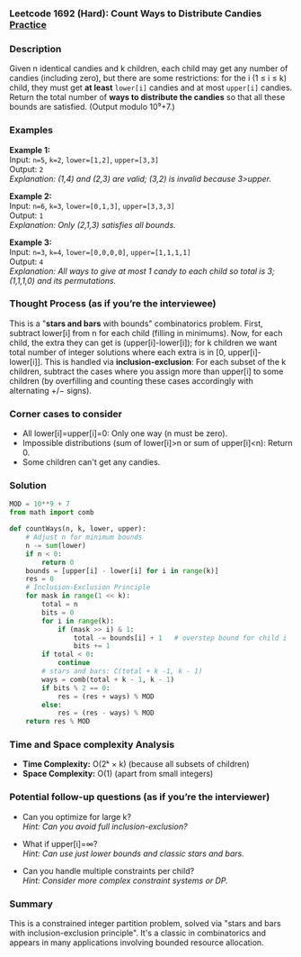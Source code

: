 ### Leetcode 1692 (Hard): Count Ways to Distribute Candies [Practice](https://leetcode.com/problems/count-ways-to-distribute-candies)

### Description  
Given n identical candies and k children, each child may get any number of candies (including zero), but there are some restrictions: for the i (1 ≤ i ≤ k) child, they must get **at least** `lower[i]` candies and at most `upper[i]` candies. Return the total number of **ways to distribute the candies** so that all these bounds are satisfied. (Output modulo 10⁹+7.)

### Examples  

**Example 1:**  
Input: `n=5`, `k=2`, `lower=[1,2]`, `upper=[3,3]`  
Output: `2`  
*Explanation: (1,4) and (2,3) are valid; (3,2) is invalid because 3>upper.*

**Example 2:**  
Input: `n=6`, `k=3`, `lower=[0,1,3]`, `upper=[3,3,3]`  
Output: `1`  
*Explanation: Only (2,1,3) satisfies all bounds.*

**Example 3:**  
Input: `n=3`, `k=4`, `lower=[0,0,0,0]`, `upper=[1,1,1,1]`  
Output: `4`  
*Explanation: All ways to give at most 1 candy to each child so total is 3; (1,1,1,0) and its permutations.*

### Thought Process (as if you’re the interviewee)  
This is a "**stars and bars** with bounds" combinatorics problem. First, subtract lower[i] from n for each child (filling in minimums). Now, for each child, the extra they can get is (upper[i]-lower[i]); for k children we want total number of integer solutions where each extra is in [0, upper[i]-lower[i]]. This is handled via **inclusion-exclusion**: For each subset of the k children, subtract the cases where you assign more than upper[i] to some children (by overfilling and counting these cases accordingly with alternating +/− signs).

### Corner cases to consider  
- All lower[i]=upper[i]=0: Only one way (n must be zero).
- Impossible distributions (sum of lower[i]>n or sum of upper[i]<n): Return 0.
- Some children can't get any candies.

### Solution

```python
MOD = 10**9 + 7
from math import comb

def countWays(n, k, lower, upper):
    # Adjust n for minimum bounds
    n -= sum(lower)
    if n < 0:
        return 0
    bounds = [upper[i] - lower[i] for i in range(k)]
    res = 0
    # Inclusion-Exclusion Principle
    for mask in range(1 << k):
        total = n
        bits = 0
        for i in range(k):
            if (mask >> i) & 1:
                total -= bounds[i] + 1   # overstep bound for child i
                bits += 1
        if total < 0:
            continue
        # stars and bars: C(total + k -1, k - 1)
        ways = comb(total + k - 1, k - 1)
        if bits % 2 == 0:
            res = (res + ways) % MOD
        else:
            res = (res - ways) % MOD
    return res % MOD
```

### Time and Space complexity Analysis  
- **Time Complexity:** O(2ᵏ × k) (because all subsets of children)
- **Space Complexity:** O(1) (apart from small integers)


### Potential follow-up questions (as if you’re the interviewer)  
- Can you optimize for large k?  
  *Hint: Can you avoid full inclusion-exclusion?*

- What if upper[i]=∞?  
  *Hint: Can use just lower bounds and classic stars and bars.*

- Can you handle multiple constraints per child?  
  *Hint: Consider more complex constraint systems or DP.*

### Summary
This is a constrained integer partition problem, solved via "stars and bars with inclusion-exclusion principle". It's a classic in combinatorics and appears in many applications involving bounded resource allocation.